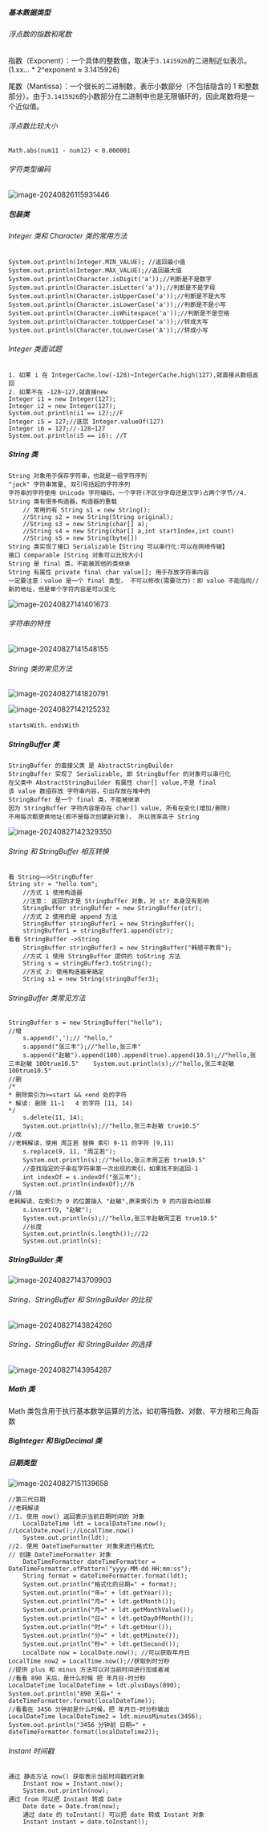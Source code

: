 ##### 基本数据类型

###### 浮点数的指数和尾数

指数（Exponent）：一个具体的整数值，取决于`3.1415926`的二进制近似表示。(1.xx... \* 2^exponent ≈ 3.1415926)

尾数（Mantissa）：一个很长的二进制数，表示小数部分（不包括隐含的 1 和整数部分）。由于`3.1415926`的小数部分在二进制中也是无限循环的，因此尾数将是一个近似值。

###### 浮点数比较大小

```
Math.abs(num11 - num12) < 0.000001
```

###### 字符类型编码

![image-20240826115931446](images/image-20240826115931446.png)

##### 包装类

###### Integer 类和 Character 类的常用方法

```
System.out.println(Integer.MIN_VALUE); //返回最小值
System.out.println(Integer.MAX_VALUE);//返回最大值
System.out.println(Character.isDigit('a'));//判断是不是数字
System.out.println(Character.isLetter('a'));//判断是不是字母
System.out.println(Character.isUpperCase('a'));//判断是不是大写
System.out.println(Character.isLowerCase('a'));//判断是不是小写
System.out.println(Character.isWhitespace('a'));//判断是不是空格
System.out.println(Character.toUpperCase('a'));//转成大写
System.out.println(Character.toLowerCase('A'));//转成小写
```

###### Integer 类面试题

```
1. 如果 i 在 IntegerCache.low(-128)~IntegerCache.high(127),就直接从数组返回
2. 如果不在 -128~127,就直接new
Integer i1 = new Integer(127);
Integer i2 = new Integer(127);
System.out.println(i1 == i2);//F
Integer i5 = 127;//底层 Integer.valueOf(127)
Integer i6 = 127;//-128~127
System.out.println(i5 == i6); //T
```

##### String 类

```
String 对象用于保存字符串，也就是一组字符序列
"jack" 字符串常量, 双引号括起的字符序列
字符串的字符使用 Unicode 字符编码，一个字符(不区分字母还是汉字)占两个字节//4. String 类有很多构造器，构造器的重载
    // 常用的有 String s1 = new String(); 
    //String s2 = new String(String original);
    //String s3 = new String(char[] a);
    //String s4 = new String(char[] a,int startIndex,int count)
    //String s5 = new String(byte[])
String 类实现了接口 Serializable【String 可以串行化:可以在网络传输】
接口 Comparable [String 对象可以比较大小]
String 是 final 类，不能被其他的类继承
String 有属性 private final char value[]; 用于存放字符串内容
一定要注意：value 是一个 final 类型， 不可以修改(需要功力)：即 value 不能指向// 新的地址，但是单个字符内容是可以变化
```

![image-20240827141401673](images/image-20240827141401673.png)

###### 字符串的特性

![image-20240827141548155](images/image-20240827141548155.png)

###### String 类的常见方法

![image-20240827141820791](images/image-20240827141820791.png)

![image-20240827142125232](images/image-20240827142125232.png)

```
startsWith、endsWith
```

##### StringBuffer 类

```
StringBuffer 的直接父类 是 AbstractStringBuilder
StringBuffer 实现了 Serializable, 即 StringBuffer 的对象可以串行化
在父类中 AbstractStringBuilder 有属性 char[] value,不是 final
该 value 数组存放 字符串内容，引出存放在堆中的
StringBuffer 是一个 final 类，不能被继承
因为 StringBuffer 字符内容是存在 char[] value, 所有在变化(增加/删除)
不用每次都更换地址(即不是每次创建新对象)， 所以效率高于 String
```

![image-20240827142329350](images/image-20240827142329350.png)

###### String 和 StringBuffer 相互转换

```
看 String——>StringBuffer
String str = "hello tom";
    //方式 1 使用构造器
    //注意： 返回的才是 StringBuffer 对象，对 str 本身没有影响
    StringBuffer stringBuffer = new StringBuffer(str);
    //方式 2 使用的是 append 方法
    StringBuffer stringBuffer1 = new StringBuffer();
    stringBuffer1 = stringBuffer1.append(str);
看看 StringBuffer ->String
    StringBuffer stringBuffer3 = new StringBuffer("韩顺平教育");
    //方式 1 使用 StringBuffer 提供的 toString 方法
    String s = stringBuffer3.toString();
    //方式 2: 使用构造器来搞定
    String s1 = new String(stringBuffer3);
```

###### StringBuffer 类常见方法

```
StringBuffer s = new StringBuffer("hello");
//增
    s.append(',');// "hello,"
    s.append("张三丰");//"hello,张三丰"
    s.append("赵敏").append(100).append(true).append(10.5);//"hello,张三丰赵敏 100true10.5" 	System.out.println(s);//"hello,张三丰赵敏 100true10.5"
//删
/*
* 删除索引为>=start && <end 处的字符
* 解读: 删除 11~1	4 的字符 [11, 14)
*/
    s.delete(11, 14);
    System.out.println(s);//"hello,张三丰赵敏 true10.5"
//改
//老韩解读，使用 周芷若 替换 索引 9-11 的字符 [9,11)
    s.replace(9, 11, "周芷若");
    System.out.println(s);//"hello,张三丰周芷若 true10.5"
    //查找指定的子串在字符串第一次出现的索引，如果找不到返回-1
    int indexOf = s.indexOf("张三丰");
    System.out.println(indexOf);//6
//插
老韩解读，在索引为 9 的位置插入 "赵敏",原来索引为 9 的内容自动后移
    s.insert(9, "赵敏");
    System.out.println(s);//"hello,张三丰赵敏周芷若 true10.5"
    //长度
    System.out.println(s.length());//22
    System.out.println(s);
```

##### StringBuilder 类

![image-20240827143709903](images/image-20240827143709903.png)

###### String、StringBuffer 和 StringBuilder 的比较

![image-20240827143824260](images/image-20240827143824260.png)

###### String、StringBuffer 和 StringBuilder 的选择

![image-20240827143954287](images/image-20240827143954287.png)

##### Math 类

Math 类包含用于执行基本数学运算的方法，如初等指数、对数、平方根和三角函数

##### BigInteger 和 BigDecimal 类

##### 日期类型

![image-20240827151139658](images/image-20240827151139658.png)

```
//第三代日期
//老韩解读
//1. 使用 now() 返回表示当前日期时间的 对象
    LocalDateTime ldt = LocalDateTime.now(); //LocalDate.now();//LocalTime.now()
    System.out.println(ldt);
//2. 使用 DateTimeFormatter 对象来进行格式化
// 创建 DateTimeFormatter 对象
    DateTimeFormatter dateTimeFormatter = DateTimeFormatter.ofPattern("yyyy-MM-dd HH:mm:ss");
    String format = dateTimeFormatter.format(ldt);
    System.out.println("格式化的日期=" + format);
    System.out.println("年=" + ldt.getYear());
    System.out.println("月=" + ldt.getMonth());
    System.out.println("月=" + ldt.getMonthValue());
    System.out.println("日=" + ldt.getDayOfMonth());
    System.out.println("时=" + ldt.getHour());
    System.out.println("分=" + ldt.getMinute());
    System.out.println("秒=" + ldt.getSecond());
    LocalDate now = LocalDate.now(); //可以获取年月日
LocalTime now2 = LocalTime.now();//获取到时分秒
//提供 plus 和 minus 方法可以对当前时间进行加或者减
//看看 890 天后，是什么时候 把 年月日-时分秒
LocalDateTime localDateTime = ldt.plusDays(890);
System.out.println("890 天后=" + dateTimeFormatter.format(localDateTime));
//看看在 3456 分钟前是什么时候，把 年月日-时分秒输出
LocalDateTime localDateTime2 = ldt.minusMinutes(3456);
System.out.println("3456 分钟前 日期=" + dateTimeFormatter.format(localDateTime2));
```

###### Instant 时间戳

```
通过 静态方法 now() 获取表示当前时间戳的对象
    Instant now = Instant.now();
    System.out.println(now);
通过 from 可以把 Instant 转成 Date
    Date date = Date.from(now);
    通过 date 的 toInstant() 可以把 date 转成 Instant 对象
    Instant instant = date.toInstant();
```

